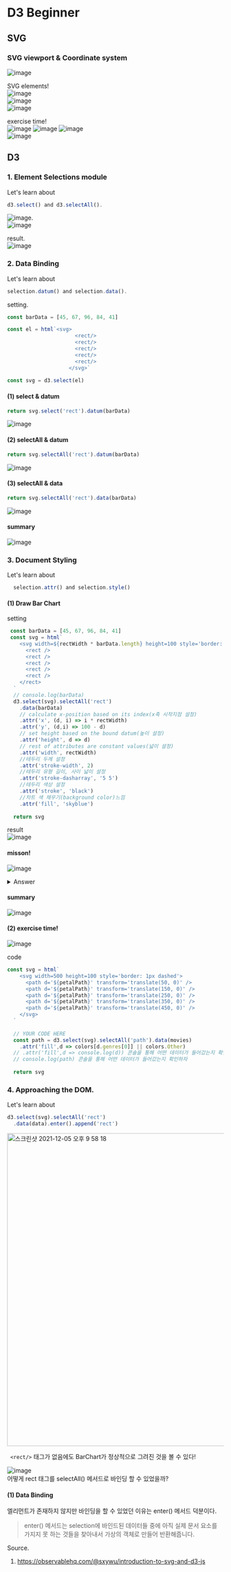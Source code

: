 # D3 Beginner

## SVG 

### SVG viewport & Coordinate system  
![image](https://user-images.githubusercontent.com/45458274/144718143-d88f5eb3-75b5-46bb-b7f3-a06c74946d91.png)


SVG elements!  
![image](https://user-images.githubusercontent.com/45458274/144718175-48073fcf-d7a6-43cb-b204-282f4677c3ef.png)  
![image](https://user-images.githubusercontent.com/45458274/144730312-d28f6479-b711-48e3-b25d-d4c3cc975884.png)  
![image](https://user-images.githubusercontent.com/45458274/144730307-bf5b9a43-9687-4484-8494-1c2ebcaa513e.png)


exercise time!  
![image](https://user-images.githubusercontent.com/45458274/144718872-6f3404f2-bad4-417d-a203-0414240f9ec9.png)
![image](https://user-images.githubusercontent.com/45458274/144718985-f3f13ec6-08c5-43c1-96f1-c0f26d517819.png)
![image](https://user-images.githubusercontent.com/45458274/144718992-3633376d-b1af-40dc-9f9d-bd2ff70e1d9b.png)  
![image](https://user-images.githubusercontent.com/45458274/144730084-28dcb100-1bf6-4051-afa4-d2c76a2e0576.png)  

## D3 

### 1. Element Selections module

Let's learn about
```javascript
d3.select() and d3.selectAll().  
```
![image](https://user-images.githubusercontent.com/45458274/144730645-357c9587-c030-4db6-8a98-6f665a9458ec.png).  
![image](https://user-images.githubusercontent.com/45458274/144730653-58f4f595-ea93-43de-8fcb-7b160896e1d0.png)   

result.  
![image](https://user-images.githubusercontent.com/45458274/144730657-97302ac1-ce56-44e0-a077-72951496f6f2.png)  

### 2. Data Binding

Let's learn about
```javascript 
selection.datum() and selection.data(). 
```

setting.   
```javascript
const barData = [45, 67, 96, 84, 41]     

const el = html`<svg>   
                      <rect/>   
                      <rect/>   
                      <rect/>   
                      <rect/>   
                      <rect/>   
                    </svg>`   
                    
const svg = d3.select(el)   
```


#### (1) select & datum
```javascript
return svg.select('rect').datum(barData)
```  
![image](https://user-images.githubusercontent.com/45458274/144730886-b6deeb43-bef0-42eb-9526-6e6d9ca05a42.png)


#### (2) selectAll & datum
```javascript
return svg.selectAll('rect').datum(barData)
```  
![image](https://user-images.githubusercontent.com/45458274/144730901-6ddddfae-f3c9-43d7-8164-66c277e5560e.png)

#### (3) selectAll & data
```javascript
return svg.selectAll('rect').data(barData)
```  
![image](https://user-images.githubusercontent.com/45458274/144730918-3ea05e55-1f3f-4bf3-8b2e-36dd58b58d12.png)   

#### summary
![image](https://user-images.githubusercontent.com/45458274/144731085-a127ed89-eaf9-4590-a044-9af9edba624d.png)


### 3. Document Styling
Let's learn about
```javascript 
  selection.attr() and selection.style()
```

#### (1) Draw Bar Chart
setting  
```javascript
 const barData = [45, 67, 96, 84, 41]
 const svg = html`
    <svg width=${rectWidth * barData.length} height=100 style='border: 1px dashed'>
      <rect />
      <rect />
      <rect />
      <rect />
      <rect />
    </rect>
  `
  // console.log(barData)
  d3.select(svg).selectAll('rect')
    .data(barData)
    // calculate x-position based on its index(x축 시작지점 설정)
    .attr('x', (d, i) => i * rectWidth)
    .attr('y', (d,i) => 100 - d)
    // set height based on the bound datum(높이 설정)
    .attr('height', d => d)
    // rest of attributes are constant values(넓이 설정)
    .attr('width', rectWidth)
    //테두리 두께 설정
    .attr('stroke-width', 2)
    //테두리 유형 길이, 사이 넓이 설정
    .attr('stroke-dasharray', '5 5')
    //테두리 색상 설정
    .attr('stroke', 'black')
    //차트 색 채우기(background color)느낌
    .attr('fill', 'skyblue')
  
  return svg
```

result   
![image](https://user-images.githubusercontent.com/45458274/144745726-71e42a1d-57a1-4498-a541-78d92d0a547b.png)


#### misson!
![image](https://user-images.githubusercontent.com/45458274/144745893-4ae8efa2-7b2b-4ed8-8e25-07f97ea3cfac.png)

<details>
  <summary>Answer</summary>
    <div markdown="1">
     
     d3.select(svg).selectAll('rect')  
    .data(barData)  
    // calculate x-position based on its index   
    .attr('x', (d, i) => i * rectWidth)   
    .attr('y', (d,i) => 100 - d)    //add   
    // set height based on the bound datum   
    .attr('height', d => d)     
    // rest of attributes are constant values   
    .attr('width', rectWidth)   
    .attr('stroke-width', 2)    
    .attr('stroke', 'red')        //modified  
    .attr('fill', 'skyblue')      //modified   
     
   </div>
</details>

#### summary
![image](https://user-images.githubusercontent.com/45458274/144746208-194f6d2c-2326-4e46-8793-bc3eb65be020.png)

#### (2) exercise time!

![image](https://user-images.githubusercontent.com/45458274/144746607-3e57ec97-5414-41a9-b69f-bbdb054a0579.png)

code
```javascript
const svg = html`
    <svg width=500 height=100 style='border: 1px dashed'>
      <path d='${petalPath}' transform='translate(50, 0)' />
      <path d='${petalPath}' transform='translate(150, 0)' />
      <path d='${petalPath}' transform='translate(250, 0)' />
      <path d='${petalPath}' transform='translate(350, 0)' />
      <path d='${petalPath}' transform='translate(450, 0)' />
    </svg>
  `
  
  // YOUR CODE HERE 
  const path = d3.select(svg).selectAll('path').data(movies)
    .attr('fill',d => colors[d.genres[0]] || colors.Other)
  // .attr('fill',d => console.log(d)) 콘솔을 통해 어떤 데이터가 들어갔는지 확인하자
  // console.log(path) 콘솔을 통해 어떤 데이터가 들어갔는지 확인하자
 
  return svg
```

### 4. Approaching the DOM.
Let's learn about
```javascript
d3.select(svg).selectAll('rect')
  .data(data).enter().append('rect')
```
<img width="727" alt="스크린샷 2021-12-05 오후 9 58 18" src="https://user-images.githubusercontent.com/45458274/144747620-555de087-7589-4be1-bf08-244ca3b57aff.png">  

``` <rect/>```  태그가 없음에도 BarChart가 정상적으로 그려진 것을 볼 수 있다!

![image](https://user-images.githubusercontent.com/45458274/144747469-ae4be610-13f6-4562-860c-e34e28e046c0.png)  
어떻게 rect 태그를 selectAll() 메서드로 바인딩 할 수 있었을까?  

#### (1) Data Binding
엘리먼트가 존재하지 않지만 바인딩을 할 수 있었던 이유는 enter() 메서드 덕분이다.
> enter() 메서드는 selection에 바인드된 데이터들 중에 아직 실제 문서 요소를 가지지 못 하는 것들을 찾아내서 가상의 객체로 만들어 반환해줍니다.




Source.
1. https://observablehq.com/@sxywu/introduction-to-svg-and-d3-js
